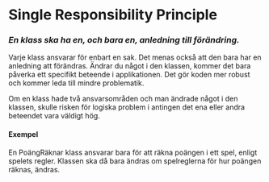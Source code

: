 ﻿# Single Responsibility Principle

### *En klass ska ha en, och bara en, anledning till förändring.*

Varje klass ansvarar för enbart en sak. Det menas också att den bara har en anledning att förändras.
Ändrar du något i den klassen, kommer det bara påverka ett specifikt beteende i applikationen.
Det gör koden mer robust och kommer leda till mindre problematik.

Om en klass hade två ansvarsområden och man ändrade något i den klassen, skulle risken för logiska problem i antingen det ena eller andra beteendet vara väldigt hög.

#### Exempel
En PoängRäknar klass ansvarar bara för att räkna poängen i ett spel, enligt spelets regler.
Klassen ska då bara ändras om spelreglerna för hur poängen räknas, ändras.